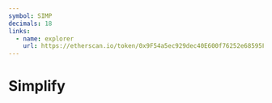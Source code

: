 ```yaml
---
symbol: SIMP
decimals: 18
links:
  - name: explorer
    url: https://etherscan.io/token/0x9F54a5ec929dec40E600f76252e68595Fe91ed20
---
```


# Simplify
